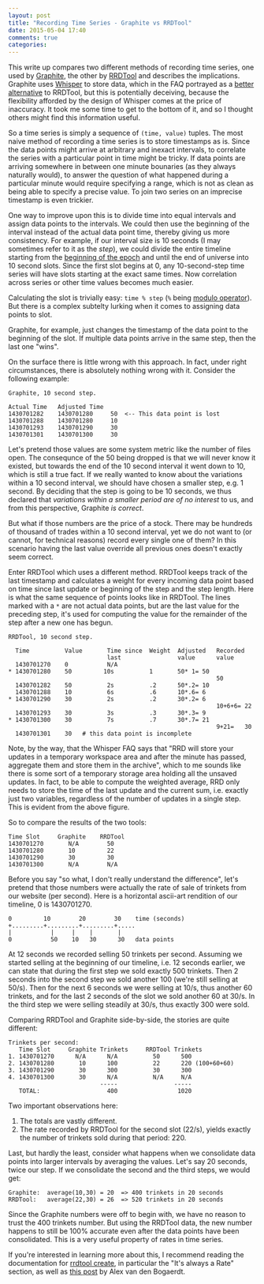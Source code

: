 ```yaml
---
layout: post
title: "Recording Time Series - Graphite vs RRDTool"
date: 2015-05-04 17:40
comments: true
categories:
---
```


This write up compares two different methods of recording time series,
one used by
[Graphite](http://graphite.readthedocs.org/en/latest/overview.html),
the other by [RRDTool](https://oss.oetiker.ch/rrdtool/) and describes
the implications. Graphite uses
[Whisper](http://graphite.wikidot.com/whisper) to store data, which in
the FAQ portrayed as a [better alternative](http://graphite.wikidot.com/whisper#toc1) to RRDTool, but
this is potentially deceiving, because the flexibility afforded by the
design of Whisper comes at the price of inaccuracy. It took me some
time to get to the bottom of it, and so I thought others might find this information
useful.

So a time series is simply a sequence of `(time, value)` tuples. The
most naive method of recording a time series is to store timestamps as
is. Since the data points might arrive at arbitrary and inexact
intervals, to correlate the series with a particular point in time
might be tricky. If data points are arriving somewhere in between one
minute bounaries (as they always naturally would), to answer the
question of what happened during a particular minute would require
specifying a range, which is not as clean as being able to specify a
precise value. To join two series on an imprecise timestamp is even
trickier.

One way to improve upon this is to divide time into equal intervals
and assign data points to the intervals. We could then use the
beginning of the interval instead of the actual data point time,
thereby giving us more consistency. For example, if our interval size
is 10 seconds (I may sometimes refer to it as the _step_), we could
divide the entire timeline starting from the
[beginning of the epoch](http://en.wikipedia.org/wiki/Unix_time)
and until the end of
universe into 10 second slots. Since the first slot begins at 0, any
10-second-step time series will have slots starting at the exact same
times. Now correlation across series or other time values becomes much
easier.

Calculating the slot is trivially easy: `time % step` (`%` being
[modulo operator](https://docs.python.org/3.4/reference/expressions.html#index-51)).
But there is a complex subtelty lurking when it comes to assigning data points to slot.

Graphite, for example, just changes the timestamp of the data point to
the beginning of the slot.  If multiple data points arrive in the same
step, then the last one "wins".

On the surface there is little wrong with this approach. In fact,
under right circumstances, there is absolutely nothing wrong with
it. Consider the following example:

```
Graphite, 10 second step.

Actual Time   Adjusted Time
1430701282    1430701280     50  <-- This data point is lost
1430701288    1430701280     10
1430701293    1430701290     30
1430701301    1430701300     30
```

Let's pretend those values are some system metric like the number of
files open. The consequnce of the 50 being dropped is that we will
never know it existed, but towards the end of the 10 second interval
it went down to 10, which is still a true fact. If we really wanted to
know about the variations within a 10 second interval, we should have
chosen a smaller step, e.g. 1 second. By deciding that the step is
going to be 10 seconds, we thus declared that _variations within a
smaller period are of no interest_ to us, and from this perspective,
Graphite _is correct_.

But what if those numbers are the price of a stock. There may be
hundreds of thousand of trades within a 10 second interval, yet we do
not want to (or cannot, for technical reasons) record every single one
of them? In this scenario having the last value override all previous
ones doesn't exactly seem correct.

Enter RRDTool which uses a different method. RRDTool keeps track of
the last timestamp and calculates a weight for every incoming
data point based on time since last update or beginning of the step and
the step length. Here is what the same sequence of points looks like
in RRDTool. The lines marked with a `*` are not actual data points,
but are the last value for the preceding step, it's used for
computing the value for the remainder of the step after a new one has
begun.

```
RRDTool, 10 second step.

  Time          Value       Time since  Weight  Adjusted   Recorded
                            last                value      value
  1430701270    0           N/A
* 1430701280    50         10s          1       50* 1= 50
                                                           50
  1430701282    50          2s          .2      50*.2= 10
  1430701288    10          6s          .6      10*.6= 6
* 1430701290    30          2s          .2      30*.2= 6
                                                           10+6+6= 22
  1430701293    30          3s          .3      30*.3= 9
* 1430701300    30          7s          .7      30*.7= 21
                                                           9+21=   30
  1430701301    30   # this data point is incomplete
```

Note, by the way, that the Whisper FAQ says that "RRD will store your
updates in a temporary workspace area and after the minute has passed,
aggregate them and store them in the archive", which to me sounds like
there is some sort of a temporary storage area holding all the unsaved
updates. In fact, to be able to compute the weighted average, RRD only
needs to store the time of the last update and the current sum, i.e.
exactly just two variables, regardless of the number of updates in a
single step. This is evident from the above figure.

So to compare the results of the two tools:

```
Time Slot     Graphite    RRDTool
1430701270       N/A        50
1430701280       10         22
1430701290       30         30
1430701300       N/A        N/A

```

Before you say "so what, I don't really understand the difference",
let's pretend that those numbers were actually the rate of sale of
trinkets from our website (per second). Here is a horizontal ascii-art
rendition of our timeline, 0 is 1430701270.

```
0         10        20        30    time (seconds)
+.........+.........+.........+.....
|           |     |    |       |
0           50    10   30      30   data points
```

At 12 seconds we recorded selling 50 trinkets per second. Assuming we
started selling at the beginning of our timeline, i.e. 12 seconds
earlier, we can state that during the first step we sold exactly 500
trinkets. Then 2 seconds into the second step we sold another 100
(we're still selling at 50/s). Then for the next 6 seconds we were
selling at 10/s, thus another 60 trinkets, and for the last 2 seconds
of the slot we sold another 60 at 30/s. In the third step we were
selling steadily at 30/s, thus exactly 300 were sold.

Comparing RRDTool and Graphite side-by-side, the stories are quite different:

```
Trinkets per second:
   Time Slot     Graphite Trinkets     RRDTool Trinkets
1. 1430701270      N/A      N/A          50      500
2. 1430701280       10      100          22      220 (100+60+60)
3. 1430701290       30      300          30      300
4. 1430701300       30      N/A          N/A     N/A
                          -----                -----
   TOTAL:                   400                 1020

```

Two important observations here:

1. The totals are vastly different.
1. The rate recorded by RRDTool for the second slot (22/s), yields
   exactly the number of trinkets sold during that period: 220.

Last, but hardly the least, consider what happens when we consolidate
data points into larger intervals by averaging the values. Let's say
20 seconds, twice our step. If we consolidate the second and the third
steps, we would get:

```
Graphite:  average(10,30) = 20  => 400 trinkets in 20 seconds
RRDTool:   average(22,30) = 26  => 520 trinkets in 20 seconds
```

Since the Graphite numbers were off to begin with, we have no reason
to trust the 400 trinkets number. But using the RRDTool data, the new
number happens to still be 100% accurate even after the data points
have been consolidated. This is a very useful property of rates in
time series.

If you're interested in learning more about this, I recommend reading
the documentation for
[rrdtool create](http://oss.oetiker.ch/rrdtool/doc/rrdcreate.en.html), in
particular the "It's always a Rate" section, as well as
[this post](http://www.vandenbogaerdt.nl/rrdtool/process.php)
by Alex van den Bogaerdt.
